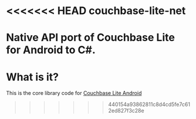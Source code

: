 <<<<<<< HEAD
couchbase-lite-net
==================

Native API port of Couchbase Lite for Android to C#.
=======

# What is it?

This is the core library code for [Couchbase Lite Android](https://github.com/couchbase/couchbase-lite-android)
>>>>>>> 440154a93862811c8d4cd5fe7c612ed827f3c28e
